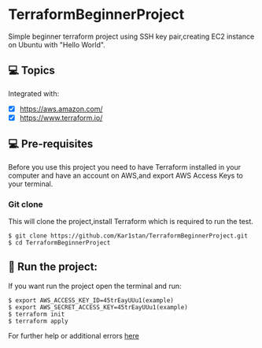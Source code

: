 # TerraformBeginnerProject
Simple beginner terraform project using SSH key pair,creating EC2 instance on Ubuntu with "Hello World".

## 💻 Topics

Integrated with:

- [x] https://aws.amazon.com/
- [x] https://www.terraform.io/
      
## 💻 Pre-requisites

Before you use this project you need to have Terraform installed in your computer and have an account on AWS,and export AWS Access Keys to your terminal.

### Git clone
This will clone the project,install Terraform which is required to run the test.
```
$ git clone https://github.com/Kar1stan/TerraformBeginnerProject.git
$ cd TerraformBeginnerProject
```

## 🚀 Run the project: 
If you want run the project open the terminal and run: 
```
$ export AWS_ACCESS_KEY_ID=45trEayUUu1(example)
$ export AWS_SECRET_ACCESS_KEY=45trEayUUu1(example)
$ terraform init
$ terraform apply
```
For further help or additional errors [here]([https://webdriver.io/docs/gettingstarted](https://developer.hashicorp.com/terraform/tutorials/aws-get-started))
